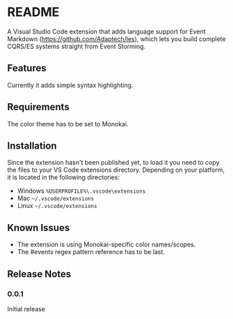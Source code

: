 # README

A Visual Studio Code extension that adds language support for Event Markdown (https://github.com/Adaptech/les), which lets you build complete CQRS/ES systems straight from Event Storming.

## Features

Currently it adds simple syntax highlighting.

## Requirements

The color theme has to be set to Monokai.

## Installation

Since the extension hasn't been published yet, to load it you need to copy the files to your VS Code extensions directory. Depending on your platform, it is located in the following directories:

* Windows `%USERPROFILE%\.vscode\extensions`
* Mac `~/.vscode/extensions`
* Linux `~/.vscode/extensions`

## Known Issues

* The extension is using Monokai-specific color names/scopes.
* The #events regex pattern reference has to be last.

## Release Notes

### 0.0.1

Initial release
